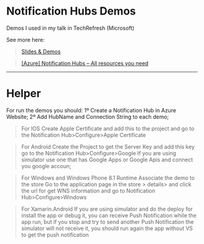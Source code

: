 Notification Hubs Demos
================

Demos I used in my talk in TechRefresh (Microsoft)

See more here:
> [Slides & Demos](http://www.saramgsilva.com/index.php/2014/mobile-notification-for-any-device-using-azure-notification-hubs/)

>[[Azure] Notification Hubs – All resources you need](http://www.saramgsilva.com/index.php/2014/azure-notification-hubs-all-resources-you-need/)

____________________________________________________________________________________________________________________



Helper
================
For run the demos you should:
1º Create a Notification Hub in Azure Website;
2º Add HubName and Connection String to each demo;

> For IOS
Create Apple Certificate and add this to the project and go to the Notification Hub>Configure>Apple Certificate

> For Android
Create the Project to get the Server Key and add this key go to the Notification Hub>Configure>Google
If you are using simulator use one that has Google Apps or Google Apis and connect you google accoun;

> For Windows and Windows Phone 8.1 Runtime
Associate the demo to the store
Go to the application page in the store > details> and click the url for get WNS information and go to Notification Hub>Configure>Windows

> For Xamarin.Android
If you are using simulator and do the deploy for install the app or debug it, you can receive Push Notification while the app run, but if you stop and try to send another Push Notification the simulator will not receive it, you should run again the app without VS to get the push notification


